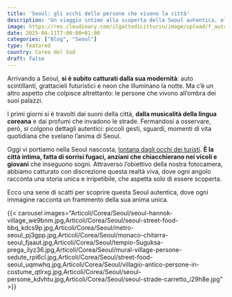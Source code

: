 ```yaml
---
title: 'Seoul: gli occhi delle persone che vivono la città'
description: 'Un viaggio intimo alla scoperta della Seoul autentica, oltre i grattacieli e le luci al neon, attraverso i gesti e le storie delle persone che la abitano.'
image: https://res.cloudinary.com/ilgattodicitturin/image/upload/f_auto,q_auto,w_800,dpr_auto/v1709916475/Articoli/Corea/Seoul/mural-village-persone_ou75wx.jpg
date: 2025-04-11T7:00:00+01:00
categories: ["Blog", "Seoul"]
type: featured  
country: Corea del Sud 
draft: false
---
```


Arrivando a Seoul, **si è subito catturati dalla sua modernità**: auto scintillanti, grattacieli futuristici e neon che illuminano la notte. Ma c’è un altro aspetto che colpisce altrettanto: le persone che vivono all’ombra dei suoi palazzi.

I primi giorni si è travolti dai suoni della città, **dalla musicalità della lingua coreana** e dai profumi che invadono le strade. Fermandosi a osservare, però, si colgono dettagli autentici: piccoli gesti, sguardi, momenti di vita quotidiana che svelano l’anima di Seoul.

Oggi vi portiamo nella Seoul nascosta, [lontana dagli occhi dei turisti](/blog/seoul-cosa-vedere-4-giorni-itinerario-completo). **È la città intima, fatta di sorrisi fugaci, anziani che chiacchierano nei vicoli e giovani** che inseguono sogni. Attraverso l’obiettivo della nostra fotocamera, abbiamo catturato con discrezione questa realtà viva, dove ogni angolo racconta una storia unica e irripetibile, che aspetta solo di essere scoperta.

Ecco una serie di scatti per scoprire questa Seoul autentica, dove ogni immagine racconta un frammento della sua anima unica.

{{< carousel images="Articoli/Corea/Seoul/seoul-hannok-village_we9bnm.jpg,Articoli/Corea/Seoul/seoul-street-food-bbq_kdcs9p.jpg,Articoli/Corea/Seoul/metro-seoul_pj3gpp.jpg,Articoli/Corea/Seoul/monaco-chitarra-seoul_fjaaut.jpg,Articoli/Corea/Seoul/tempio-Suguksa-prega_ilyz36.jpg,Articoli/Corea/Seoul/mural-village-persone-sedute_rpi6cl.jpg,Articoli/Corea/Seoul/street-food-seoul_uqmwhq.jpg,Articoli/Corea/Seoul/villagio-antico-persone-in-costume_qtlrxg.jpg,Articoli/Corea/Seoul/seoul-persone_kdvhtu.jpg,Articoli/Corea/Seoul/seoul-strade-carretto_i29h8e.jpg" >}}

 

